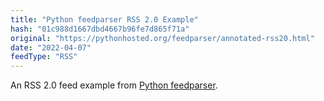 ```yaml
---
title: "Python feedparser RSS 2.0 Example"
hash: "01c988d1667dbd4667b96fe7d865f71a"
original: "https://pythonhosted.org/feedparser/annotated-rss20.html"
date: "2022-04-07"
feedType: "RSS"
---
```


An RSS 2.0 feed example from [Python feedparser](https://pythonhosted.org/feedparser/).
